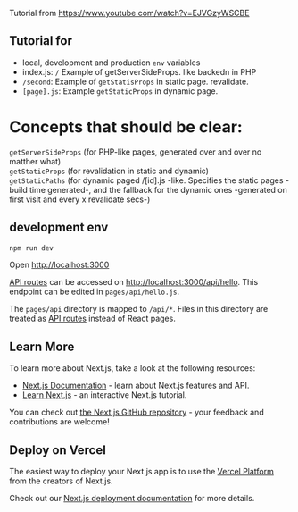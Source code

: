 Tutorial from https://www.youtube.com/watch?v=EJVGzyWSCBE

## Tutorial for

- local, development and production `env` variables
- index.js: `/` Example of getServerSideProps. like backedn in PHP
- `/second`: Example of `getStatisProps` in static page. revalidate.
- `[page].js`: Example `getStaticProps` in dynamic page.

# Concepts that should be clear:

`getServerSideProps` (for PHP-like pages, generated over and over no matther what)  
`getStaticProps` (for revalidation in static and dynamic)  
`getStaticPaths` (for dynamic paged /[id].js -like. Specifies the static pages -build time generated-, and the fallback for the dynamic ones -generated on first visit and every x revalidate secs-)

## development env

```bash
npm run dev
```

Open [http://localhost:3000](http://localhost:3000)

[API routes](https://nextjs.org/docs/api-routes/introduction) can be accessed on [http://localhost:3000/api/hello](http://localhost:3000/api/hello). This endpoint can be edited in `pages/api/hello.js`.

The `pages/api` directory is mapped to `/api/*`. Files in this directory are treated as [API routes](https://nextjs.org/docs/api-routes/introduction) instead of React pages.

## Learn More

To learn more about Next.js, take a look at the following resources:

- [Next.js Documentation](https://nextjs.org/docs) - learn about Next.js features and API.
- [Learn Next.js](https://nextjs.org/learn) - an interactive Next.js tutorial.

You can check out [the Next.js GitHub repository](https://github.com/vercel/next.js/) - your feedback and contributions are welcome!

## Deploy on Vercel

The easiest way to deploy your Next.js app is to use the [Vercel Platform](https://vercel.com/new?utm_medium=default-template&filter=next.js&utm_source=create-next-app&utm_campaign=create-next-app-readme) from the creators of Next.js.

Check out our [Next.js deployment documentation](https://nextjs.org/docs/deployment) for more details.
